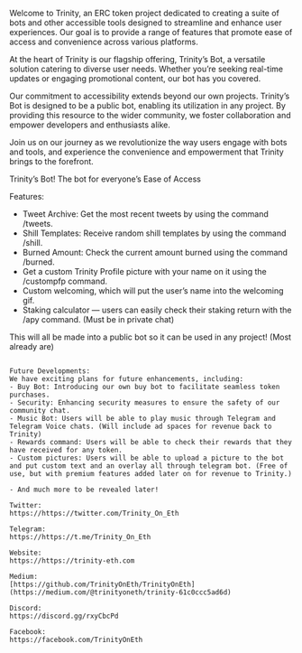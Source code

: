 Welcome to Trinity, an ERC token project dedicated to creating a suite of bots and other accessible tools designed to streamline and enhance user experiences. Our goal is to provide a range of features that promote ease of access and convenience across various platforms.

At the heart of Trinity is our flagship offering, Trinity’s Bot, a versatile solution catering to diverse user needs. Whether you’re seeking real-time updates or engaging promotional content, our bot has you covered.

Our commitment to accessibility extends beyond our own projects. Trinity’s Bot is designed to be a public bot, enabling its utilization in any project. By providing this resource to the wider community, we foster collaboration and empower developers and enthusiasts alike.

Join us on our journey as we revolutionize the way users engage with bots and tools, and experience the convenience and empowerment that Trinity brings to the forefront.

Trinity’s Bot!
The bot for everyone’s Ease of Access

Features:
- Tweet Archive: Get the most recent tweets by using the command /tweets.
- Shill Templates: Receive random shill templates by using the command /shill.
- Burned Amount: Check the current amount burned using the command /burned.
- Get a custom Trinity Profile picture with your name on it using the /custompfp command.
- Custom welcoming, which will put the user’s name into the welcoming gif.
- Staking calculator — users can easily check their staking return with the /apy command. (Must be in private chat)

This will all be made into a public bot so it can be used in any project! (Most already are)

~~~~~~~~~~~~~~~~~~~~~~~~~~~~~~~~~~~~~~~~~~~~~~~~~~~~~~~~

Future Developments:
We have exciting plans for future enhancements, including:
- Buy Bot: Introducing our own buy bot to facilitate seamless token purchases.
- Security: Enhancing security measures to ensure the safety of our community chat.
- Music Bot: Users will be able to play music through Telegram and Telegram Voice chats. (Will include ad spaces for revenue back to Trinity)
- Rewards command: Users will be able to check their rewards that they have received for any token.
- Custom pictures: Users will be able to upload a picture to the bot and put custom text and an overlay all through telegram bot. (Free of use, but with premium features added later on for revenue to Trinity.)

- And much more to be revealed later!

Twitter:
https://https://twitter.com/Trinity_On_Eth

Telegram:
https://https://t.me/Trinity_On_Eth

Website:
https://https://trinity-eth.com

Medium:
[https://github.com/TrinityOnEth/TrinityOnEth](https://medium.com/@trinityoneth/trinity-61c0ccc5ad6d)

Discord:
https://discord.gg/rxyCbcPd

Facebook:
https://facebook.com/TrinityOnEth
